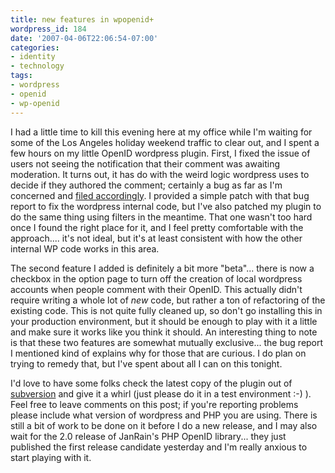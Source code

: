 ```yaml
---
title: new features in wpopenid+
wordpress_id: 184
date: '2007-04-06T22:06:54-07:00'
categories:
- identity
- technology
tags:
- wordpress
- openid
- wp-openid
---
```

I had a little time to kill this evening here at my office while I'm waiting for some of the Los Angeles holiday weekend
traffic to clear out, and I spent a few hours on my little OpenID wordpress plugin.  First, I fixed the issue of users
not seeing the notification that their comment was awaiting moderation.  It turns out, it has do with the weird logic
wordpress uses to decide if they authored the comment; certainly a bug as far as I'm concerned and [filed
accordingly][].  I provided a simple patch with that bug report to fix the wordpress internal code, but I've also
patched my plugin to do the same thing using filters in the meantime.  That one wasn't too hard once I found the right
place for it, and I feel pretty comfortable with the approach.... it's not ideal, but it's at least consistent with how
the other internal WP code works in this area.

The second feature I added is definitely a bit more "beta"... there is now a checkbox in the option page to turn off the
creation of local wordpress accounts when people comment with their OpenID.   This actually didn't require writing a
whole lot of *new* code, but rather a ton of refactoring of the existing code.  This is not quite fully cleaned up, so
don't go installing this in your production environment, but it should be enough to play with it a little and make sure
it works like you think it should.  An interesting thing to note is that these two features are somewhat mutually
exclusive... the bug report I mentioned kind of explains why for those that are curious.  I do plan on trying to remedy
that, but I've spent about all I can on this tonight.

I'd love to have some folks check the latest copy of the plugin out of [subversion][] and give it a whirl (just please
do it in a test environment :-) ).  Feel free to leave comments on this post; if you're reporting problems please
include what version of wordpress and PHP you are using.  There is still a bit of work to be done on it before I do a
new release, and I may also wait for the 2.0 release of  JanRain's PHP OpenID library... they just published the first
release candidate yesterday and I'm really anxious to start playing with it.

[filed accordingly]: http://trac.wordpress.org/ticket/4108/
[subversion]: http://willnorris.com/svn/code/wpopenid/trunk/
